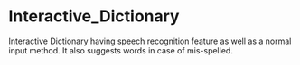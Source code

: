# Interactive_Dictionary
Interactive Dictionary having speech recognition feature as well as a normal input method. It also suggests words in case of mis-spelled.
